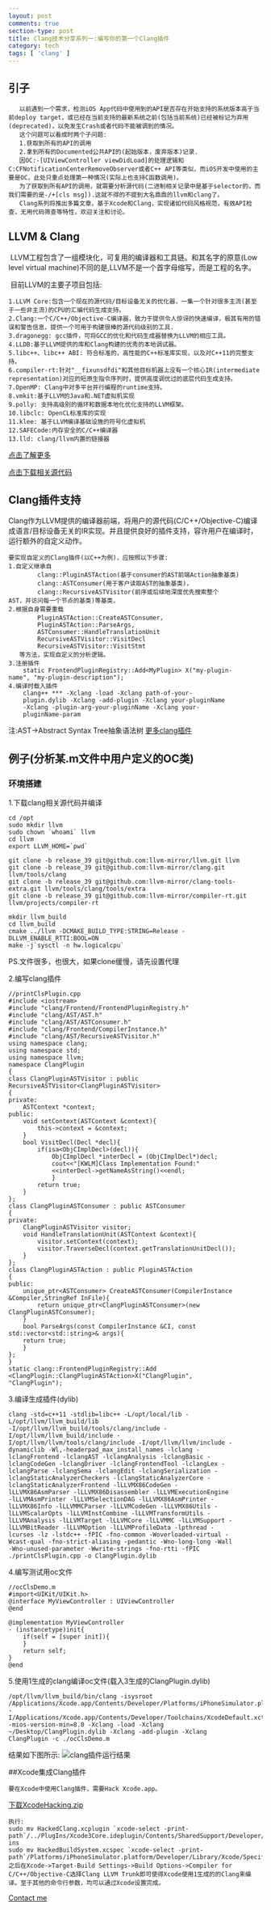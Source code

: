 ```yaml
---
layout: post
comments: true
section-type: post
title: Clang技术分享系列一:编写你的第一个Clang插件
category: tech
tags: [ 'clang' ]
---
```

## 引子

       以前遇到一个需求，检测iOS App代码中使用到的API是否存在开始支持的系统版本高于当前deploy target，或已经在当前支持的最新系统之前(包括当前系统)已经被标记为弃用(deprecated)，以免发生Crash或者代码不能被调到的情况。
       这个问题可以看成时两个子问题:
       1.获取到所有的API的调用
       2.拿到所有的Documented公共API的(起始版本，废弃版本)记录.
       因OC:-[UIViewController viewDidLoad]的处理逻辑和C:CFNotificationCenterRemoveObserver或者C++ API等类似，而iOS开发中使用的主要是OC，此处只重点处理第一种情况(实际上也支持C函数调用)。
       为了获取到所有API的调用，就需要分析源代码(二进制相关记录中是基于selector的，而我们需要的是-/+[cls msg]).这就不得的不提到大名鼎鼎的llvm和clang了。
       Clang系列将推出多篇文章，基于Xcode和Clang，实现诸如代码风格规范，有效API检查，无用代码筛查等特性，欢迎关注和讨论。



## LLVM & Clang

​	LLVM工程包含了一组模块化，可复用的编译器和工具链。和其名字的原意(Low level virtual machine)不同的是,LLVM不是一个首字母缩写，而是工程的名字。

​	目前LLVM的主要子项目包括:



	1.LLVM Core:包含一个现在的源代码/目标设备无关的优化器，一集一个针对很多主流(甚至于一些非主流)的CPU的汇编代码生成支持。
	2.Clang:一个C/C++/Objective-C编译器，致力于提供令人惊讶的快速编译，极其有用的错误和警告信息，提供一个可用于构建很棒的源代码级别的工具.
	3.dragonegg: gcc插件，可将GCC的优化和代码生成器替换为LLVM的相应工具。
	4.LLDB:基于LLVM提供的库和Clang构建的优秀的本地调试器。
	5.libc++、libc++ ABI: 符合标准的，高性能的C++标准库实现，以及对C++11的完整支持。
	6.compiler-rt:针对"__fixunsdfdi"和其他目标机器上没有一个核心IR(intermediate representation)对应的短原生指令序列时，提供高度调优过的底层代码生成支持。
	7.OpenMP: Clang中对多平台并行编程的runtime支持。
	8.vmkit:基于LLVM的Java和.NET虚拟机实现
	9.polly: 支持高级别的循环和数据本地化优化支持的LLVM框架。
	10.libclc: OpenCL标准库的实现
	11.klee: 基于LLVM编译基础设施的符号化虚拟机
	12.SAFECode:内存安全的C/C++编译器
	13.lld: clang/llvm内置的链接器

[点击了解更多](http://llvm.org)

[点击下载相关源代码](https://github.com/llvm-mirror/llvm)

## Clang插件支持

​        Clang作为LLVM提供的编译器前端，将用户的源代码(C/C++/Objective-C)编译成语言/目标设备无关的IR实现。并且提供良好的插件支持，容许用户在编译时，运行额外的自定义动作。

	要实现自定义的Clang插件(以C++为例)，应按照以下步骤:
	1.自定义继承自
			clang::PluginASTAction(基于consumer的AST前端Action抽象基类)
			clang::ASTConsumer(用于客户读取AST的抽象基类)，
			clang::RecursiveASTVisitor(前序或后续地深度优先搜索整个    	   AST，并访问每一个节点的基类)等基类，
	2.根据自身需要重载
			PluginASTAction::CreateASTConsumer，
		    PluginASTAction::ParseArgs,
	        ASTConsumer::HandleTranslationUnit
	        RecursiveASTVisitor::VisitDecl
			RecursiveASTVisitor::VisitStmt
	   等方法，实现自定义的分析逻辑。
	3.注册插件
		static FrontendPluginRegistry::Add<MyPlugin> X("my-plugin-		  name", "my-plugin-description");
	4.编译时载入插件
		clang++ *** -Xclang -load -Xclang path-of-your-		
		plugin.dylib -Xclang -add-plugin -Xclang your-pluginName 
		-Xclang -plugin-arg-your-pluginName -Xclang your-
		pluginName-param

注:AST->Abstract Syntax Tree抽象语法树
[更多clang插件](http://clang.llvm.org/docs/ExternalClangExamples.html)

## 例子(分析某.m文件中用户定义的OC类)
### 环境搭建
  1.下载clang相关源代码并编译



	cd /opt
	sudo mkdir llvm
	sudo chown `whoami` llvm
	cd llvm
	export LLVM_HOME=`pwd`
	
	git clone -b release_39 git@github.com:llvm-mirror/llvm.git llvm
	git clone -b release_39 git@github.com:llvm-mirror/clang.git llvm/tools/clang
	git clone -b release_39 git@github.com:llvm-mirror/clang-tools-extra.git llvm/tools/clang/tools/extra
	git clone -b release_39 git@github.com:llvm-mirror/compiler-rt.git llvm/projects/compiler-rt
	
	mkdir llvm_build
	cd llvm_build
	cmake ../llvm -DCMAKE_BUILD_TYPE:STRING=Release -DLLVM_ENABLE_RTTI:BOOL=ON
	make -j`sysctl -n hw.logicalcpu`


PS.文件很多，也很大，如果clone缓慢，请先设置代理



2.编写clang插件



	//printClsPlugin.cpp
	#include <iostream>
	#include "clang/Frontend/FrontendPluginRegistry.h"
	#include "clang/AST/AST.h"
	#include "clang/AST/ASTConsumer.h"
	#include "clang/Frontend/CompilerInstance.h"
	#include "clang/AST/RecursiveASTVisitor.h"
	using namespace clang;
	using namespace std;
	using namespace llvm;
	namespace ClangPlugin
	{
	class ClangPluginASTVisitor : public 	
	RecursiveASTVisitor<ClangPluginASTVisitor>
	{
	private:
		ASTContext *context;
	public:
		void setContext(ASTContext &context){
			this->context = &context;
	 	}
	 	bool VisitDecl(Decl *decl){
	 		if(isa<ObjCImplDecl>(decl)){
	 			ObjCImplDecl *interDecl = (ObjCImplDecl*)decl;
	 			cout<<"[KWLM]Class Implementation Found:"
	 			<<interDecl->getNameAsString()<<endl;
	    		}
	        return true;
	    }
	};
	class ClangPluginASTConsumer : public ASTConsumer
	{
	private:
		ClangPluginASTVisitor visitor;
	    void HandleTranslationUnit(ASTContext &context){
	    	visitor.setContext(context);
	    	visitor.TraverseDecl(context.getTranslationUnitDecl());
	    }
	};
	class ClangPluginASTAction : public PluginASTAction
	{
	public:
	    unique_ptr<ASTConsumer> CreateASTConsumer(CompilerInstance &Compiler,StringRef InFile){
	    	return unique_ptr<ClangPluginASTConsumer>(new ClangPluginASTConsumer);
	    }
	    bool ParseArgs(const CompilerInstance &CI, const std::vector<std::string>& args){
	    return true;
	    }
	};
	}
	static clang::FrontendPluginRegistry::Add
	<ClangPlugin::ClangPluginASTAction>X("ClangPlugin", 	
	"ClangPlugin");

 

 3.编译生成插件(dylib)



	clang -std=c++11 -stdlib=libc++ -L/opt/local/lib -
	L/opt/llvm/llvm_build/lib  
	-I/opt/llvm/llvm_build/tools/clang/include -
	I/opt/llvm/llvm_build/include -
	I/opt/llvm/llvm/tools/clang/include -I/opt/llvm/llvm/include -
	dynamiclib -Wl,-headerpad_max_install_names -lclang -
	lclangFrontend -lclangAST -lclangAnalysis -lclangBasic -
	lclangCodeGen -lclangDriver -lclangFrontendTool -lclangLex -
	lclangParse -lclangSema -lclangEdit -lclangSerialization -
	lclangStaticAnalyzerCheckers -lclangStaticAnalyzerCore -
	lclangStaticAnalyzerFrontend -lLLVMX86CodeGen -
	lLLVMX86AsmParser -lLLVMX86Disassembler -lLLVMExecutionEngine 
	-lLLVMAsmPrinter -lLLVMSelectionDAG -lLLVMX86AsmPrinter -
	lLLVMX86Info -lLLVMMCParser -lLLVMCodeGen -lLLVMX86Utils -
	lLLVMScalarOpts -lLLVMInstCombine -lLLVMTransformUtils -
	lLLVMAnalysis -lLLVMTarget -lLLVMCore -lLLVMMC -lLLVMSupport -
	lLLVMBitReader -lLLVMOption -lLLVMProfileData -lpthread -
	lcurses -lz -lstdc++ -fPIC -fno-common -Woverloaded-virtual -
	Wcast-qual -fno-strict-aliasing -pedantic -Wno-long-long -Wall 
	-Wno-unused-parameter -Wwrite-strings -fno-rtti -fPIC 	
	./printClsPlugin.cpp -o ClangPlugin.dylib



4.编写测试用oc文件
​	

	//ocClsDemo.m
	#import<UIKit/UIKit.h>
	@interface MyViewController : UIViewController
	@end
	
	@implementation MyViewController
	- (instancetype)init{
		if(self = [super init]){
		}
		return self;
	}
	@end


5.使用1生成的clang编译oc文件(载入3生成的ClangPlugin.dylib)



	/opt/llvm/llvm_build/bin/clang -isysroot	/Applications/Xcode.app/Contents/Developer/Platforms/iPhoneSimulator.platform/Developer/SDKs/iPhoneSimulator10.0.sdk -I/Applications/Xcode.app/Contents/Developer/Toolchains/XcodeDefault.xctoolchain/usr/include/c++/v1 
	-mios-version-min=8.0 -Xclang -load -Xclang 		
	~/Desktop/ClangPlugin.dylib -Xclang -add-plugin -Xclang 
	ClangPlugin -c ./ocClsDemo.m

结果如下图所示:
![clang插件运行结果](https://raw.githubusercontent.com/kangwang1988/kangwang1988.github.io/master/img/clang-find-user-defined-class.png)

##Xcode集成Clang插件



	要在Xcode中使用Clang插件，需要Hack Xcode.app。

[下载XcodeHacking.zip](https://raw.githubusercontent.com/kangwang1988/kangwang1988.github.io/master/others/XcodeHacking.zip)

	执行:
	sudo mv HackedClang.xcplugin `xcode-select -print-
	path`/../PlugIns/Xcode3Core.ideplugin/Contents/SharedSupport/Developer/Library/Xcode/Plug-ins
	sudo mv HackedBuildSystem.xcspec `xcode-select -print-
	path`/Platforms/iPhoneSimulator.platform/Developer/Library/Xcode/Specifications
	之后在Xcode->Target-Build Settings->Build Options->Compiler for C/C++/Objective-C选择Clang LLVM Trunk即可使得Xcode使用1生成的的Clang来编译。至于其他的命令行参数，均可以通过Xcode设置完成。
[Contact me](mailto:kang.wang1988@gmail.com)
